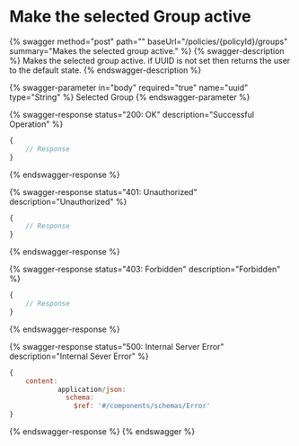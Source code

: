 # Make the selected Group active

{% swagger method="post" path="" baseUrl="/policies/{policyId}/groups" summary="Makes the selected group active." %}
{% swagger-description %}
Makes the selected group active. if UUID is not set then returns the user to the default state.
{% endswagger-description %}

{% swagger-parameter in="body" required="true" name="uuid" type="String" %}
Selected Group
{% endswagger-parameter %}

{% swagger-response status="200: OK" description="Successful Operation" %}
```javascript
{
    // Response
}
```
{% endswagger-response %}

{% swagger-response status="401: Unauthorized" description="Unauthorized" %}
```javascript
{
    // Response
}
```
{% endswagger-response %}

{% swagger-response status="403: Forbidden" description="Forbidden" %}
```javascript
{
    // Response
}
```
{% endswagger-response %}

{% swagger-response status="500: Internal Server Error" description="Internal Sever Error" %}
```javascript
{
    content:
            application/json:
              schema:
                $ref: '#/components/schemas/Error'
}
```
{% endswagger-response %}
{% endswagger %}
